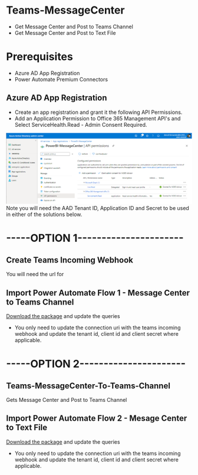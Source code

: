 # Teams-MessageCenter
* Get Message Center and Post to Teams Channel
* Get Message Center and Post to Text File

# Prerequisites
* Azure AD App Registration
* Power Automate Premium Connectors

## Azure AD App Registration
* Create an app registration and grant it the following API Permissions.
* Add an Application Permission to Office 365 Management API's and Select ServiceHealth.Read - Admin Consent Required.
<img src="https://github.com/M365-DenzilFernandes/M365-MessageCenter-PowerBI/blob/main/PBI-MessageCenter-4.png"  style="max-width:100%;">
Note you will need the AAD Tenant ID, Application ID and Secret to be used in either of the solutions below.

# -----OPTION 1----------------------

## Create Teams Incoming Webhook
You will need the url for 

## Import Power Automate Flow 1 - Message Center to Teams Channel
[Download the package](https://github.com/M365-DenzilFernandes/Teams-MessageCenter/raw/main/MicrosoftTeams-MessageCenter(v1.0).zip) and update the queries
* You only need to update the connection uri with the teams incoming webhook and update the tenant id, client id and client secret where applicable.

# -----OPTION 2----------------------

## Teams-MessageCenter-To-Teams-Channel
Gets Message Center and Post to Teams Channel

## Import Power Automate Flow 2 - Mesage Center to Text File
[Download the package](https://github.com/M365-DenzilFernandes/Teams-MessageCenter/raw/main/MicrosoftTeams-MessageCenter(v1.0)-To-TextFile.zip) and update the queries
* You only need to update the connection uri with the teams incoming webhook and update the tenant id, client id and client secret where applicable.



